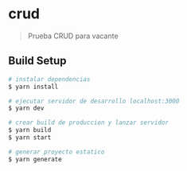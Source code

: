 # crud

> Prueba CRUD para vacante

## Build Setup

``` bash
# instalar dependencias
$ yarn install

# ejecutar servidor de desarrollo localhost:3000
$ yarn dev

# crear build de produccion y lanzar servidor
$ yarn build
$ yarn start

# generar proyecto estatico
$ yarn generate
```
